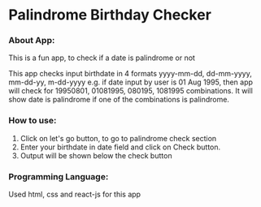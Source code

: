 # Palindrome Birthday Checker
 

### About App:

This is a fun app, to check if a date is palindrome or not

This app checks input birthdate in 4 formats yyyy-mm-dd, dd-mm-yyyy, mm-dd-yy, m-dd-yyyy
e.g. if date input by user is 01 Aug 1995, then app will check for 19950801, 01081995, 080195, 1081995 combinations. It will show date is palindrome if one of the combinations is palindrome.
<!-- If the date is not palindrome then it will show nearest date and by how many days it got missed. -->

### How to use:

1. Click on let's go button, to go to palindrome check section
1. Enter your birthdate in date field and click on Check button.
1. Output will be shown below the check button

### Programming Language:

Used html, css and react-js for this app



